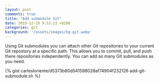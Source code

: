 ```yaml
---
layout: post
comments: true
title: "Add submodule Git"
date: 2019-12-29 9:53:23 +0200
categories: git
background: '/assets/images/bg-git.webp'
---
```


Using Git submodules you can attach other Git repositories to your current Git repostory at a specific path. This allows you to commit, pull, and push there repositories independently. You can add as many Git submodules as you need.

{% gist carlesloriente/d5373b80d541598028af74904f232126 add-git-submodule.sh %}
